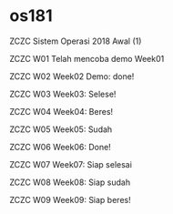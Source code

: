 # os181
ZCZC Sistem Operasi 2018 Awal (1)

ZCZC W01 Telah mencoba demo Week01

ZCZC W02 Week02 Demo: done!

ZCZC W03 Week03: Selese!

ZCZC W04 Week04: Beres! 

ZCZC W05 Week05: Sudah

ZCZC W06 Week06: Done!

ZCZC W07 Week07: Siap selesai

ZCZC W08 Week08: Siap sudah 

ZCZC W09 Week09: Siap beres!
